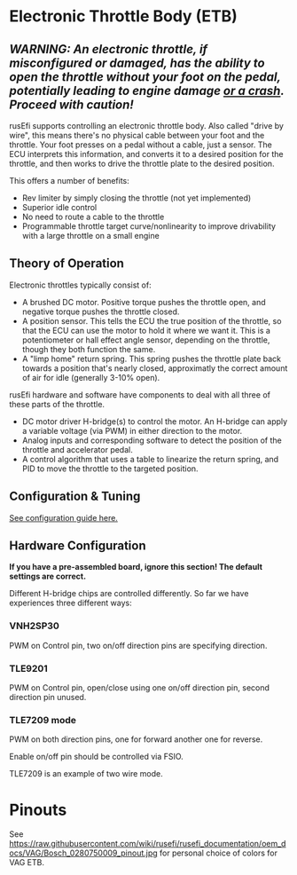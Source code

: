 
# Electronic Throttle Body (ETB)


## _WARNING: An electronic throttle, if misconfigured or damaged, has the ability to open the throttle without your foot on the pedal, potentially leading to engine damage [or a crash](https://en.wikipedia.org/wiki/2009%E2%80%9311_Toyota_vehicle_recalls).  Proceed with caution!_

rusEfi supports controlling an electronic throttle body.  Also called "drive by wire", this means there's no physical cable between your foot and the throttle.  Your foot presses on a pedal without a cable, just a sensor.  The ECU interprets this information, and converts it to a desired position for the throttle, and then works to drive the throttle plate to the desired position.

This offers a number of benefits:

- Rev limiter by simply closing the throttle (not yet implemented)
- Superior idle control
- No need to route a cable to the throttle
- Programmable throttle target curve/nonlinearity to improve drivability with a large throttle on a small engine

## Theory of Operation

Electronic throttles typically consist of:
- A brushed DC motor.  Positive torque pushes the throttle open, and negative torque pushes the throttle closed.
- A position sensor.  This tells the ECU the true position of the throttle, so that the ECU can use the motor to hold it where we want it.  This is a potentiometer or hall effect angle sensor, depending on the throttle, though they both function the same.
- A "limp home" return spring.  This spring pushes the throttle plate back towards a position that's nearly closed, approximatly the correct amount of air for idle (generally 3-10% open).

rusEfi hardware and software have components to deal with all three of these parts of the throttle.
- DC motor driver H-bridge(s) to control the motor.  An H-bridge can apply a variable voltage (via PWM) in either direction to the motor.
- Analog inputs and corresponding software to detect the position of the throttle and accelerator pedal.
- A control algorithm that uses a table to linearize the return spring, and PID to move the throttle to the targeted position.

## Configuration & Tuning

[See configuration guide here.](HOWTO_electronic_throttle_body_configuration)

## Hardware Configuration

**If you have a pre-assembled board, ignore this section!  The default settings are correct.**

Different H-bridge chips are controlled differently. So far we have experiences three different ways:

### VNH2SP30

PWM on Control pin, two on/off direction pins are specifying direction. 

### TLE9201
PWM on Control pin, open/close using one on/off direction pin, second direction pin unused.

### TLE7209 mode

PWM on both direction pins, one for forward another one for reverse.

Enable on/off pin should be controlled via FSIO.

TLE7209 is an example of two wire mode.

# Pinouts

See https://raw.githubusercontent.com/wiki/rusefi/rusefi_documentation/oem_docs/VAG/Bosch_0280750009_pinout.jpg for
personal choice of colors for VAG ETB.